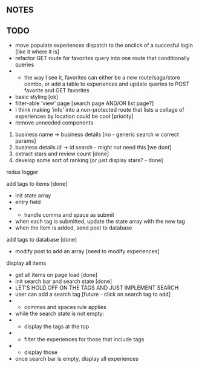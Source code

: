 ## NOTES


## TODO


- move populate experiences dispatch to the onclick of a succesful login [like it where it is]
- refactor GET route for favorites query into one route that conditionally queries
- - the way I see it, favorites can either be a new route/saga/store combo, or add a table to experiences and update queries to POST favorite and GET favorites
- basic styling [ok]
- filter-able 'view' page [search page AND/OR list page?]
- I think making 'info' into a non-protected route that lists a collage of experiences by location could be cool [priority]
- remove unneeded components


1. business name -> business details [no - generic search w correct params]
2. business details.id -> id search - might not need this [we dont]
3. extract stars and review count [done]
4. develop some sort of ranking [or just display stars? - done]

redux logger

add tags to items [done]
- init state array
- entry field
- - handle comma and space as submit
- when each tag is submitted, update the state array with the new tag
- when the item is added, send post to database

add tags to database [done]
- modify post to add an array [need to modify experiences]

display all items
- get all items on page load [done]
- init search bar and search state [done]
- LET'S HOLD OFF ON THE TAGS AND JUST IMPLEMENT SEARCH
- user can add a search tag [future - click on search tag to add]
- - commas and spaces rule applies
- while the search state is not empty:
- - display the tags at the top
- - filter the experiences for those that include tags
- - display those
- once search bar is empty, display all experiences

